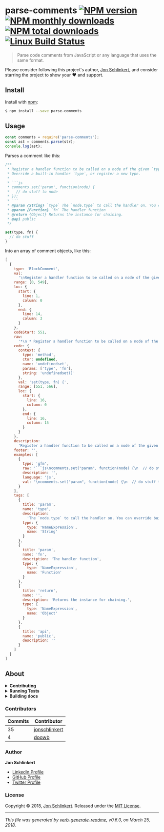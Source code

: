 # parse-comments [![NPM version](https://img.shields.io/npm/v/parse-comments.svg?style=flat)](https://www.npmjs.com/package/parse-comments) [![NPM monthly downloads](https://img.shields.io/npm/dm/parse-comments.svg?style=flat)](https://npmjs.org/package/parse-comments) [![NPM total downloads](https://img.shields.io/npm/dt/parse-comments.svg?style=flat)](https://npmjs.org/package/parse-comments) [![Linux Build Status](https://img.shields.io/travis/jonschlinkert/parse-comments.svg?style=flat&label=Travis)](https://travis-ci.org/jonschlinkert/parse-comments)

> Parse code comments from JavaScript or any language that uses the same format.

Please consider following this project's author, [Jon Schlinkert](https://github.com/jonschlinkert), and consider starring the project to show your :heart: and support.

## Install

Install with [npm](https://www.npmjs.com/):

```sh
$ npm install --save parse-comments
```

## Usage

```js
const comments = require('parse-comments');
const ast = comments.parse(str);
console.log(ast);
```

Parses a comment like this:

```js
/**
 * Register a handler function to be called on a node of the given `type`.
 * Override a built-in handler `type`, or register a new type.
 *
 * ```js
 * comments.set('param', function(node) {
 *   // do stuff to node
 * });
 * ```
 * @param {String} `type` The `node.type` to call the handler on. You can override built-in middleware by registering a handler of the same name, or register a handler for rendering a new type.
 * @param {Function} `fn` The handler function
 * @return {Object} Returns the instance for chaining.
 * @api public
 */

set(type, fn) {
  // do stuff
}
```

Into an array of comment objects, like this:

```js
[
  {
    type: 'BlockComment',
    val:
      '\nRegister a handler function to be called on a node of the given `type`.\nOverride a built-in handler `type`, or register a new type.\n\n```js\ncomments.set("param", function(node) {\n  // do stuff to node\n});\n```\n@param {String} `type` The `node.type` to call the handler on. You can override built-in middleware by registering a handler of the same name, or register a handler for rendering a new type.\n@param {Function} `fn` The handler function\n@return {Object} Returns the instance for chaining.\n@api public',
    range: [0, 549],
    loc: {
      start: {
        line: 1,
        column: 0
      },
      end: {
        line: 14,
        column: 3
      }
    },
    codeStart: 551,
    raw:
      '*\n * Register a handler function to be called on a node of the given `type`.\n * Override a built-in handler `type`, or register a new type.\n *\n * ```js\n * comments.set("param", function(node) {\n *   // do stuff to node\n * });\n * ```\n * @param {String} `type` The `node.type` to call the handler on. You can override built-in middleware by registering a handler of the same name, or register a handler for rendering a new type.\n * @param {Function} `fn` The handler function\n * @return {Object} Returns the instance for chaining.\n * @api public\n ',
    code: {
      context: {
        type: 'method',
        ctor: undefined,
        name: 'undefinedset',
        params: ['type', 'fn'],
        string: 'undefinedset()'
      },
      val: 'set(type, fn) {',
      range: [551, 566],
      loc: {
        start: {
          line: 16,
          column: 0
        },
        end: {
          line: 16,
          column: 15
        }
      }
    },
    description:
      'Register a handler function to be called on a node of the given `type`.\nOverride a built-in handler `type`, or register a new type.',
    footer: '',
    examples: [
      {
        type: 'gfm',
        raw: '```js\ncomments.set("param", function(node) {\n  // do stuff to node\n});\n```',
        description: '',
        language: 'js',
        val: '\ncomments.set("param", function(node) {\n  // do stuff to node\n});\n'
      }
    ],
    tags: [
      {
        title: 'param',
        name: 'type',
        description:
          'The `node.type` to call the handler on. You can override built-in middleware by registering a handler of the same name, or register a handler for rendering a new type.',
        type: {
          type: 'NameExpression',
          name: 'String'
        }
      },
      {
        title: 'param',
        name: 'fn',
        description: 'The handler function',
        type: {
          type: 'NameExpression',
          name: 'Function'
        }
      },
      {
        title: 'return',
        name: '',
        description: 'Returns the instance for chaining.',
        type: {
          type: 'NameExpression',
          name: 'Object'
        }
      },
      {
        title: 'api',
        name: 'public',
        description: ''
      }
    ]
  }
]
```

## About

<details>
<summary><strong>Contributing</strong></summary>

Pull requests and stars are always welcome. For bugs and feature requests, [please create an issue](../../issues/new).

Please read the [contributing guide](.github/contributing.md) for advice on opening issues, pull requests, and coding standards.

</details>

<details>
<summary><strong>Running Tests</strong></summary>

Running and reviewing unit tests is a great way to get familiarized with a library and its API. You can install dependencies and run tests with the following command:

```sh
$ npm install && npm test
```

</details>

<details>
<summary><strong>Building docs</strong></summary>

_(This project's readme.md is generated by [verb](https://github.com/verbose/verb-generate-readme), please don't edit the readme directly. Any changes to the readme must be made in the [.verb.md](.verb.md) readme template.)_

To generate the readme, run the following command:

```sh
$ npm install -g verbose/verb#dev verb-generate-readme && verb
```

</details>

### Contributors

| **Commits** | **Contributor** | 
| --- | --- |
| 35 | [jonschlinkert](https://github.com/jonschlinkert) |
| 4 | [doowb](https://github.com/doowb) |

### Author

**Jon Schlinkert**

* [LinkedIn Profile](https://linkedin.com/in/jonschlinkert)
* [GitHub Profile](https://github.com/jonschlinkert)
* [Twitter Profile](https://twitter.com/jonschlinkert)

### License

Copyright © 2018, [Jon Schlinkert](https://github.com/jonschlinkert).
Released under the [MIT License](LICENSE).

***

_This file was generated by [verb-generate-readme](https://github.com/verbose/verb-generate-readme), v0.6.0, on March 25, 2018._